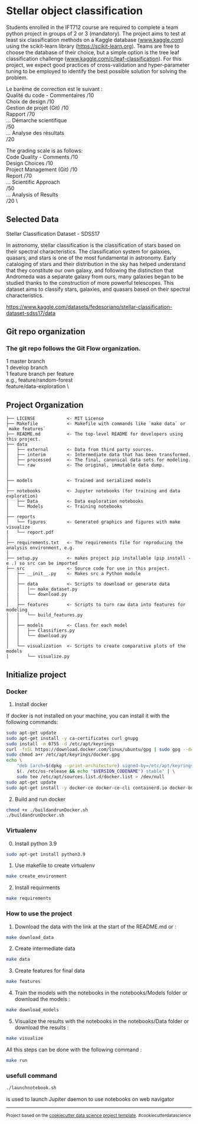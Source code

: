 # Stellar object classification

Students enrolled in the IFT712 course are required to complete a team python project in groups of 2 or 3 (mandatory). The project aims to test at least six classification methods on a Kaggle database (www.kaggle.com) using the scikit-learn library (https://scikit-learn.org). Teams are free to choose the database of their choice, but a simple option is the tree leaf classification challenge (www.kaggle.com/c/leaf-classification). For this project, we expect good practices of cross-validation and hyper-parameter tuning to be employed to identify the best possible solution for solving the problem.

Le barême de correction est le suivant : \
Qualité du code - Commentaires 	 /10 \
Choix de design 	 /10 \
Gestion de projet (Git) 	 /10 \
Rapport 	 /70 \
... Démarche scientifique \
	 /50 \
... Analyse des résultats \
	 /20

The grading scale is as follows: \
Code Quality - Comments /10 \
Design Choices /10 \
Project Management (Git) /10 \
Report /70 \
... Scientific Approach \
/50  \
... Analysis of Results \
/20 \

Selected Data
------------
Stellar Classification Dataset - SDSS17

In astronomy, stellar classification is the classification of stars based on their spectral characteristics. The classification system for galaxies, quasars, and stars is one of the most fundamental in astronomy. Early cataloging of stars and their distribution in the sky has helped understand that they constitute our own galaxy, and following the distinction that Andromeda was a separate galaxy from ours, many galaxies began to be studied thanks to the construction of more powerful telescopes. This dataset aims to classify stars, galaxies, and quasars based on their spectral characteristics.

https://www.kaggle.com/datasets/fedesoriano/stellar-classification-dataset-sdss17/data


Git repo organization
------------

### The git repo follows the Git Flow organization.

1 master branch \
1 develop branch \
1 feature branch per feature \
e.g., feature/random-forest \
feature/data-exploration \


Project Organization
------------

    ├── LICENSE            <- MIT License
    ├── Makefile           <- Makefile with commands like `make data` or `make features`
    ├── README.md          <- The top-level README for developers using this project.
    ├── data
    │   ├── external       <- Data from third party sources.
    │   ├── interim        <- Intermediate data that has been transformed.
    │   ├── processed      <- The final, canonical data sets for modeling.
    │   └── raw            <- The original, immutable data dump.
    │
    │
    ├── models             <- Trained and serialized models
    │   
    ├── notebooks          <- Jupyter notebooks (for training and data exploration)
    │   ├── Data           <- Data exploration notebooks
    │   └── Models         <- Training notebooks
    │
    ├── reports           
    │   └── figures        <- Generated graphics and figures with make visualize
    |   └── report.pdf
    │
    ├── requirements.txt   <- The requirements file for reproducing the analysis environment, e.g.
    │
    ├── setup.py           <- makes project pip installable (pip install -e .) so src can be imported
    ├── src                <- Source code for use in this project.
    │   ├── __init__.py    <- Makes src a Python module
    │   │
    │   ├── data           <- Scripts to download or generate data
    │   │   |── make_dataset.py
    |   |   └── download.py
    │   │
    │   ├── features       <- Scripts to turn raw data into features for modeling
    │   │   └── build_features.py
    │   │
    │   ├── models         <- Class for each model                
    │   │   ├── Classifiers.py
    │   │   └── download.py
    │   │
    │   └── visualization  <- Scripts to create comparative plots of the models
    │       └── visualize.py

## Initialize project


### Docker

1. Install docker

If docker is not installed on your machine, you can install it with the following commands:
```bash
sudo apt-get update
sudo apt-get install -y ca-certificates curl gnupg
sudo install -m 0755 -d /etc/apt/keyrings
curl -fsSL https://download.docker.com/linux/ubuntu/gpg | sudo gpg --dearmor -o /etc/apt/keyrings/docker.gpg
sudo chmod a+r /etc/apt/keyrings/docker.gpg
echo \
    "deb [arch=$(dpkg --print-architecture) signed-by=/etc/apt/keyrings/docker.gpg] https://download.docker.com/linux/ubuntu \
    $(. /etc/os-release && echo "$VERSION_CODENAME") stable" | \
    sudo tee /etc/apt/sources.list.d/docker.list > /dev/null    
sudo apt-get update
sudo apt-get install -y docker-ce docker-ce-cli containerd.io docker-buildx-plugin docker-compose-plugin
```
2. Build and run docker

```bash
chmod +x ./buildandrunDocker.sh
./buildandrunDocker.sh
```

### Virtualenv

0. Install python 3.9

```bash
sudo apt-get install python3.9
```

1. Use makefile to create virtualenv

```bash
make create_environment
```
2. Install requirments

```bash
make requirements
```

### How to use the project

1. Download the data with the link at the start of the README.md or :

```bash
make download_data
```

2. Create intermediate data

```bash
make data
```

3. Create features for final data

```bash
make features
```
4. Train the models with the notebooks in the notebooks/Models folder or download the models :

```bash
make download_models
```
5. Visualize the results with the notebooks in the notebooks/Data folder or download the results :

```bash
make visualize
```

All this steps can be done with the following command :

```bash
make run
```
### usefull command

```bash
./launchnotebook.sh 
```
is used to launch Jupiter daemon to use notebooks on web navigator




--------

<p><small>Project based on the <a target="_blank" href="https://drivendata.github.io/cookiecutter-data-science/">cookiecutter data science project template</a>. #cookiecutterdatascience</small></p>
